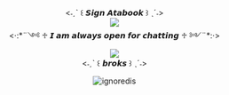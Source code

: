 
<div align="center">
<˗ˏˋ ꒰ 𝙎𝙞𝙜𝙣 𝘼𝙩𝙖𝙗𝙤𝙤𝙠 ꒱ ˎˊ˗>

<div align="center">
<img src="https://64.media.tumblr.com/51a9f25a54d9315941e490a3639a5cc2/5bdcc0636532e640-b8/s400x600/97d070089b9c29e70e63e4dcaf6732875d751f85.gifv">
<div align="center">
<·:*¨༺ ♱ 𝙄 𝙖𝙢 𝙖𝙡𝙬𝙖𝙮𝙨 𝙤𝙥𝙚𝙣 𝙛𝙤𝙧 𝙘𝙝𝙖𝙩𝙩𝙞𝙣𝙜 ♱ ༻¨*:·>
<div align="center">
<img src="https://i.pinimg.com/736x/8d/6f/d5/8d6fd54d5dda79ed1d2e7cb4fe169351.jpg">
<div align="center">
<˗ˏˋ ꒰ 𝙗𝙧𝙤𝙠𝙨 ꒱ ˎˊ˗>
<div align="center">


![ignoredis](https://komarev.com/ghpvc/?username=Gwenrora&label=ignore+this..&style=plastic)
